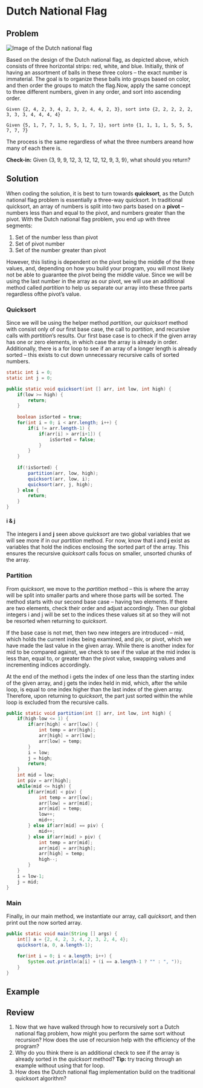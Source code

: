 # Dutch National Flag

## Problem

![Image of the Dutch national flag](https://github.com/ewurst/InterviewQuestionGuide/blob/master/Recursion_and_Divide-and-Conquer/Dutch%20National%20Flag.jpg)

Based on the design of the Dutch national flag, as depicted above, which consists of three horizontal strips: red, white, and blue. Initially, think of having an assortment of balls in these three colors – the exact number is immaterial. The goal is to organize these balls into groups based on color, and then order the groups to match the flag.Now, apply the same concept to three different numbers, given in any order, and sort into ascending order.

```
Given {2, 4, 2, 3, 4, 2, 3, 2, 4, 4, 2, 3}, sort into {2, 2, 2, 2, 2, 3, 3, 3, 4, 4, 4, 4}

Given {5, 1, 7, 7, 1, 5, 5, 1, 7, 1}, sort into {1, 1, 1, 1, 5, 5, 5, 7, 7, 7}
```

The process is the same regardless of what the three numbers areand how many of each there is.

**Check-in:** Given {3, 9, 9, 12, 3, 12, 12, 12, 9, 3, 9}, what should you return?

## Solution

When coding the solution, it is best to turn towards **quicksort**, as the Dutch national flag problem is essentially a three-way quicksort. In traditional quicksort, an array of numbers is split into two parts based on a **pivot** – numbers less than and equal to the pivot, and numbers greater than the pivot. With the Dutch national flag problem, you end up with three segments:

1. Set of the number less than pivot
2. Set of pivot number
3. Set of the number greater than pivot

However, this listing is dependent on the pivot being the middle of the three values, and, depending on how you build your program, you will most likely not be able to guarantee the pivot being the middle value. Since we will be using the last number in the array as our pivot, we will use an additional method called *partition* to help us separate our array into these three parts regardless ofthe pivot’s value.

### Quicksort 

Since we will be using the helper method *partition*, our *quicksort* method with consist only of our first base case, the call to *partition*, and recursive calls with *partition*’s results. Our first base case is to check if the given array has one or zero elements, in which case the array is already in order. Additionally, there is a for loop to see if an array of a longer length is already sorted – this exists to cut down unnecessary recursive calls of sorted numbers.

```Java
static int i = 0;
static int j = 0;

public static void quicksort(int [] arr, int low, int high) {
    if(low >= high) {
        return;
    }
  
    boolean isSorted = true;
    for(int i = 0; i < arr.length; i++) {
        if(i != arr.length-1) {
            if(arr[i] > arr[i+1]) {
                isSorted = false;
            }
        }
    } 
  
    if(!isSorted) {
        partition(arr, low, high);
        quicksort(arr, low, i);
        quicksort(arr, j, high);
    } else {
        return;
    }
}
```
#### i & j

The integers **i** and **j** seen above *quicksort* are two global variables that we will see more if in our *partition* method. For now, know that **i** and **j** exist as variables that hold the indices enclosing the sorted part of the array. This ensures the recursive *quicksort* calls focus on smaller, unsorted chunks of the array.

### Partition

From *quicksort*, we move to the *partition* method – this is where the array will be split into smaller parts and where those parts will be sorted. The method starts with our second base case – having two elements. If there are two elements, check their order and adjust accordingly. Then our global integers i and j will be set to the indices these values sit at 
so they will not be resorted when returning to *quicksort*. 

If the base case is not met, then two new integers are introduced – mid, which holds the current index being examined, and piv, or pivot, which we have made the last value in the given array. While there is another index for mid to be compared against, we check to see if the value at the mid index is less than, equal to, or greater than the pivot value, swapping values and incrementing indices accordingly.

At the end of the method i gets the index of one less than the starting index of the given array, and j gets the index held in mid, which, after the while loop, is equal to one index higher than the last index of the given array. Therefore, upon returning to *quicksort*, the part just sorted within the while loop is excluded from the recursive calls.

```Java
public static void partition(int [] arr, int low, int high) {
    if(high-low <= 1) {
        if(arr[high] < arr[low]) {
            int temp = arr[high];
            arr[high] = arr[low];
            arr[low] = temp;
        }
        i = low;
        j = high;
        return;
    }
    int mid = low;
    int piv = arr[high];
    while(mid <= high) {
        if(arr[mid] < piv) {
            int temp = arr[low];
            arr[low] = arr[mid];
            arr[mid] = temp;
            low++;
            mid++;
        } else if(arr[mid] == piv) {
            mid++;
        } else if(arr[mid] > piv) {
            int temp = arr[mid];
            arr[mid] = arr[high];
            arr[high] = temp;
            high--;
        }
    }
    i = low-1;
    j = mid;
}
```
### Main

Finally, in our main method, we instantiate our array, call *quicksort*, and then print out the now sorted array.

```Java
public static void main(String [] args) {
    int[] a = {2, 4, 2, 3, 4, 2, 3, 2, 4, 4};
    quicksort(a, 0, a.length-1);
    
    for(int i = 0; i < a.length; i++) {
        System.out.println(a[i] + (i == a.length-1 ? "" : ", "));
    }
}
```

## Example


## Review

1. Now that we have walked through how to recursively sort a Dutch national flag problem, how might you perform the same sort without recursion? How does the use of recursion help with the efficiency of the program?
2. Why do you think there is an additional check to see if the array is already sorted in the 
*quicksort* method? **Tip:** try tracing through an example without using that for loop.
3. How does the Dutch national flag implementation build on the traditional quicksort algorithm?
